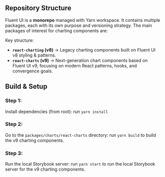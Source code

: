 ## Repository Structure

Fluent UI is a **monorepo** managed with Yarn workspace.
It contains multiple packages, each with its own purpose and versioning strategy. The main packages of interest for charting components are:

Key structure:

- **`react-charting` (v8)** → Legacy charting components built on Fluent UI v8 styling & patterns.
- **`react-charts` (v9)** → Next-generation chart components based on Fluent UI v9, focusing on modern React patterns, hooks, and convergence goals.

## Build & Setup

### Step 1:

Install dependencies (from root):
run `yarn install`

### Step 2:

Go to the `packages/charts/react-charts` directory:
run `yarn build` to build the v9 charting components.

### Step 3:

Run the local Storybook server:
run `yarn start` to run the local Storybook server for the v9 charting components.
